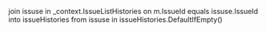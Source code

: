  join issuse in _context.IssueListHistories on m.IssueId equals issuse.IssueId into issueHistories
                from issuse in issueHistories.DefaultIfEmpty()
